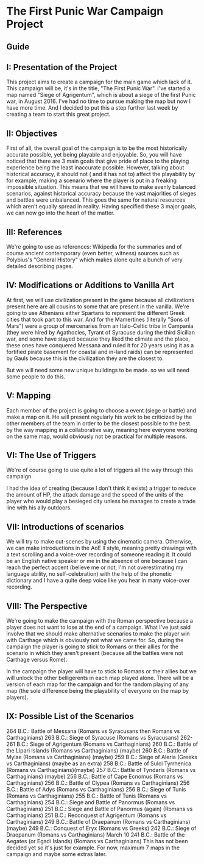 # The First Punic War Campaign Project

## Guide

## I: Presentation of the Project
This project aims to create a campaign for the main game which lack of it. This campaign will be, it's in the title, "The First Punic War". I've started a map named "Siege of Agrigentum", which is about a siege of the first Punic war, in August 2016. I've had no time to pursue making the map but now I have more time. And I decided to put this a step further last week by creating a team to start this great project.


## II: Objectives
First of all, the overall goal of the campaign is to be the most historically accurate possible, yet being playable and enjoyable. So, you will have noticed that there are 3 main goals that give pride of place to the playing experience being the least inaccurate possible. However, talking about historical accuracy, it should not ( and it has not to) affect the playability by for example, making a scenario where the player is put in a freaking impossible situation. This means that we will have to make evenly balanced scenarios, against historical accuracy because the vast majorities of sieges and battles were unbalanced. This goes the same for natural resources which aren't equally spread in reality. Having specified these 3 major goals, we can now go into the heart of the matter.

## III: References
We're going to use as references: Wikipedia for the summaries and of course ancient contemporary (even better, witness) sources such as Polybius's "General History" which makes alone quite a bunch of very detailed describing pages.

## IV: Modifications or Additions to Vanilla Art
At first, we will use civilization present in the game because all civilizations present here are all cousins to some that are present in the vanilla. We're going to use Athenians either Spartans to represent the different Greek cities that took part to this war. And for the Mamertines (literally "Sons of Mars") were a group of mercenaries from an Italo-Celtic tribe in Campania (they were hired by Agathocles, Tyrant of Syracuse during the third Sicilian war, and some have stayed because they liked the climate and the place, these ones have conquered Messana and ruled it for 20 years using it as a fortified pirate basement for coastal and in-land raids) can be represented by Gauls because this is the civilization they are the closest to.

But we will need some new unique buildings to be made. so we will need some people to do this.

## V: Mapping
Each member of the project is going to choose a event (siege or battle) and make a map on it. He will present regularly his work to be criticized by the other members of the team in order to be the closest possible to the best. by the way mapping in a collaborative way, meaning here everyone working on the same map, would obviously not be practical for multiple reasons.

## VI: The Use of Triggers
We're of course going to use quite a lot of triggers all the way through this campaign.

I had the idea of creating (because I don't think it exists) a trigger to reduce the amount of HP, the attack damage and the speed of the units of the player who would play a besieged city unless he manages to create a trade line with his ally outdoors.

## VII: Introductions of scenarios
We will try to make cut-scenes by using the cinematic camera. Otherwise, we can make introductions in the AoE II style, meaning pretty drawings with a text scrolling and a voice-over recording of someone reading it. It could be an English native speaker or me in the absence of one because I can reach the perfect accent (believe me or not, I'm not overestimating my language ability, no self-celebration) with the help of the phonetic dictionary and I have a quite deep voice like you hear in many voice-over recording.

## VIII: The Perspective
We're going to make the campaign with the Roman perspective because a player does not want to lose at the end of a campaign. What I've just said involve that we should make alternative scenarios to make the player win with Carthage which is obviously not what we came for. So, during the campaign the player is going to stick to Romans or their allies for the scenario in which they aren't present (because all the battles were not Carthage versus Rome).

In the campaign the player will have to stick to Romans or their allies but we will unlock the other belligerents in each map played alone. There will be a version of each map for the campaign and for the random playing of any map (the sole difference being the playability of everyone on the map by players).

## IX: Possible List of the Scenarios
264 B.C.: Battle of Messana (Romans vs Syracusans then Romans vs Carthaginians)
263 B.C.: Siege of Syracuse (Romans vs Syracusans)
262-261 B.C.: Siege of Agrigentum (Romans vs Carthaginians)
260 B.C.: Battle of the Lipari Islands (Romans vs Carthaginians) (maybe)
260 B.C.: Battle of Mylae (Romans vs Carthaginians) (maybe)
259 B.C.: Siege of Aleria (Greeks vs Carthaginians) (maybe as an extra)
258 B.C.: Battle of Sulci Tyrrhenica (Romans vs Carthaginians)(maybe)
257 B.C.: Battle of Tyndaris (Romans vs Carthaginians) (maybe)
256 B.C.: Battle of Cape Ecnomus (Romans vs Carthaginians)
256 B.C.: Battle of Clypea (Romans vs Carthaginians)
256 B.C.: Battle of Adys (Romans vs Carthaginians)
256 B.C.: Siege of Tunis (Romans vs Carthaginians)
255 B.C.: Battle of Tunis (Romans vs Carthaginians)
254 B.C.: Siege and Battle of Panormus (Romans vs Carthaginians)
251 B.C.: Siege and Battle of Panormus (again) (Romans vs Carthaginians)
251 B.C.: Reconquest of Agrigentum (Romans vs Carthaginians)
249 B.C.: Battle of Draepanum (Romans vs Carthaginians) (maybe)
249 B.C.: Conquest of Eryx (Romans vs Greeks)
242 B.C.: Siege of Draepanum (Romans vs Carthaginians)
March 10 241 B.C.: Battle of the Aegates (or Egadi Islands) (Romans vs Carthaginians)
This has not been decided yet so it's just for example. For now, maximum 7 maps in the campaign and maybe some extras later.
